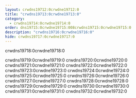 ```yaml
---
layout: crwdns19712:0crwdne19712:0
title: "crwdns19713:0crwdne19713:0"
category:
  - crwdns19714:0crwdne19714:0
order: dns19715:0crwdne19715:008crwdns19715:0crwdne19715:0
description: "crwdns19716:0crwdne19716:0"
hide: crwdns19717:0crwdne19717:0
---
```

crwdns19718:0crwdne19718:0

crwdns19719:0crwdne19719:0 crwdns19720:0crwdne19720:0 crwdns19721:0crwdne19721:0 crwdns19722:0crwdne19722:0 crwdns19723:0crwdne19723:0 crwdns19724:0crwdne19724:0 crwdns19725:0crwdne19725:0 crwdns19726:0crwdne19726:0 crwdns19727:0crwdne19727:0 crwdns19728:0crwdne19728:0 crwdns19729:0crwdne19729:0 crwdns19730:0crwdne19730:0 crwdns19731:0crwdne19731:0 crwdns19732:0crwdne19732:0